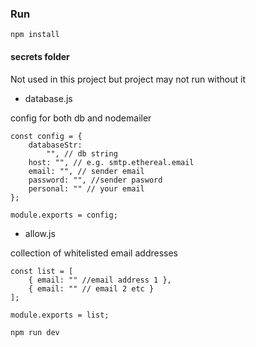 ### Run

```
npm install
```
#### secrets folder

Not used in this project but project may not run without it

- database.js

config for both db and nodemailer
```
const config = {
    databaseStr:
        "", // db string
    host: "", // e.g. smtp.ethereal.email
    email: "", // sender email
    password: "", //sender pasword
    personal: "" // your email
};

module.exports = config;
```

- allow.js

collection of whitelisted email addresses
```
const list = [
    { email: "" //email address 1 },
    { email: "" // email 2 etc }
];

module.exports = list;
```

```
npm run dev
```
